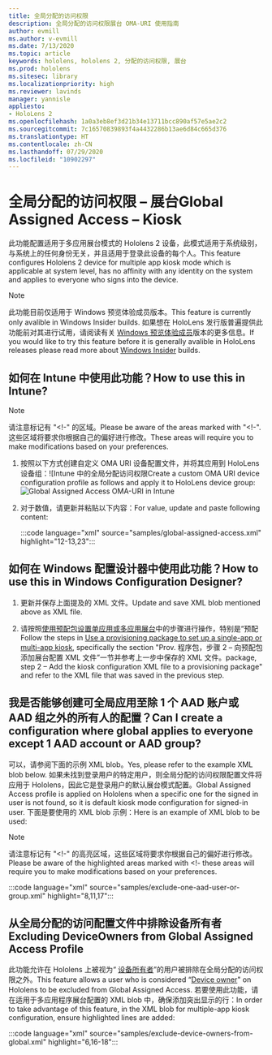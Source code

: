 ```yaml
---
title: 全局分配的访问权限
description: 全局分配的访问权限展台 OMA-URI 使用指南
author: evmill
ms.author: v-evmill
ms.date: 7/13/2020
ms.topic: article
keywords: hololens, hololens 2, 分配的访问权限, 展台
ms.prod: hololens
ms.sitesec: library
ms.localizationpriority: high
ms.reviewer: lavinds
manager: yannisle
appliesto:
- HoloLens 2
ms.openlocfilehash: 1a0a3eb8ef3d21b34e13711bcc890af57e5ae2c2
ms.sourcegitcommit: 7c16570839893f4a4432286b13ae6d84c665d376
ms.translationtype: HT
ms.contentlocale: zh-CN
ms.lasthandoff: 07/29/2020
ms.locfileid: "10902297"
---
```

# <span data-ttu-id="371c6-104">全局分配的访问权限 – 展台</span><span class="sxs-lookup"><span data-stu-id="371c6-104">Global Assigned Access – Kiosk</span></span>

<span data-ttu-id="371c6-105">此功能配置适用于多应用展台模式的 Hololens 2 设备，此模式适用于系统级别，与系统上的任何身份无关，并且适用于登录此设备的每个人。</span><span class="sxs-lookup"><span data-stu-id="371c6-105">This feature configures Hololens 2 device for multiple app kiosk mode which is applicable at system level, has no affinity with any identity on the system and applies to everyone who signs into the device.</span></span> 

> [!NOTE]
> <span data-ttu-id="371c6-106">此功能目前仅适用于 Windows 预览体验成员版本。</span><span class="sxs-lookup"><span data-stu-id="371c6-106">This feature is currently only avalible in Windows Insider builds.</span></span> <span data-ttu-id="371c6-107">如果想在 HoloLens 发行版普遍提供此功能前对其进行试用，请阅读有关 [ Windows 预览体验成员](hololens-insider.md)版本的更多信息。</span><span class="sxs-lookup"><span data-stu-id="371c6-107">If you would like to try this feature before it is generally avalible in HoloLens releases please read more about [Windows Insider](hololens-insider.md) builds.</span></span>
 
## <span data-ttu-id="371c6-108">如何在 Intune 中使用此功能？</span><span class="sxs-lookup"><span data-stu-id="371c6-108">How to use this in Intune?</span></span> 

> [!NOTE]
> <span data-ttu-id="371c6-109">请注意标记有 "<!-" 的区域。</span><span class="sxs-lookup"><span data-stu-id="371c6-109">Please be aware of the areas marked with "<!-".</span></span> <span data-ttu-id="371c6-110">这些区域将要求你根据自己的偏好进行修改。</span><span class="sxs-lookup"><span data-stu-id="371c6-110">These areas will require you to make modifications based on your preferences.</span></span> 

1.  <span data-ttu-id="371c6-111">按照以下方式创建自定义 OMA URI 设备配置文件，并将其应用到 HoloLens 设备组：![Intune 中的全局分配访问权限</span><span class="sxs-lookup"><span data-stu-id="371c6-111">Create a custom OMA URI device configuration profile as follows and apply it to HoloLens device group: ![Global Assigned Access OMA-URI in Intune</span></span>](images/global-assigned-access-omauri.png)

2.  <span data-ttu-id="371c6-112">对于数值，请更新并粘贴以下内容：</span><span class="sxs-lookup"><span data-stu-id="371c6-112">For value, update and paste following content:</span></span> 

    :::code language="xml" source="samples/global-assigned-access.xml" highlight="12-13,23":::

## <span data-ttu-id="371c6-113">如何在 Windows 配置设计器中使用此功能？</span><span class="sxs-lookup"><span data-stu-id="371c6-113">How to use this in Windows Configuration Designer?</span></span> 
 
1.  <span data-ttu-id="371c6-114">更新并保存上面提及的 XML 文件。</span><span class="sxs-lookup"><span data-stu-id="371c6-114">Update and save XML blob mentioned above as XML file.</span></span> 

2.  <span data-ttu-id="371c6-115">请按照[使用预配包设置单应用或多应用展台](https://docs.microsoft.com/hololens/hololens-kiosk#use-a-provisioning-package-to-set-up-a-single-app-or-multi-app-kiosk)中的步骤进行操作，特别是“预配</span><span class="sxs-lookup"><span data-stu-id="371c6-115">Follow the steps in [Use a provisioning package to set up a single-app or multi-app kiosk](https://docs.microsoft.com/hololens/hololens-kiosk#use-a-provisioning-package-to-set-up-a-single-app-or-multi-app-kiosk), specifically the section "Prov.</span></span> <span data-ttu-id="371c6-116">程序包，步骤 2 – 向预配包添加展台配置 XML 文件”一节并参考上一步中保存的 XML 文件。</span><span class="sxs-lookup"><span data-stu-id="371c6-116">package, step 2 – Add the kiosk configuration XML file to a provisioning package" and refer to the XML file that was saved in the previous step.</span></span> 

## <span data-ttu-id="371c6-117">我是否能够创建可全局应用至除 1 个 AAD 账户或 AAD 组之外的所有人的配置？</span><span class="sxs-lookup"><span data-stu-id="371c6-117">Can I create a configuration where global applies to everyone except 1 AAD account or AAD group?</span></span> 

<span data-ttu-id="371c6-118">可以，请参阅下面的示例 XML blob。</span><span class="sxs-lookup"><span data-stu-id="371c6-118">Yes, please refer to the example XML blob below.</span></span> <span data-ttu-id="371c6-119">如果未找到登录用户的特定用户，则全局分配的访问权限配置文件将应用于 Hololens，因此它是登录用户的默认展台模式配置。</span><span class="sxs-lookup"><span data-stu-id="371c6-119">Global Assigned Access profile is applied on Hololens when a specific one for the signed in user is not found, so it is default kiosk mode configuration for signed-in user.</span></span> <span data-ttu-id="371c6-120">下面是要使用的 XML blob 示例：</span><span class="sxs-lookup"><span data-stu-id="371c6-120">Here is an example of XML blob to be used:</span></span> 

> [!NOTE]
> <span data-ttu-id="371c6-121">请注意标记有 "<!-" 的高亮区域，这些区域将要求你根据自己的偏好进行修改。</span><span class="sxs-lookup"><span data-stu-id="371c6-121">Please be aware of the highlighted areas marked with <!-  these areas will require you to make modifications based on your preferences.</span></span> 

 :::code language="xml" source="samples/exclude-one-aad-user-or-group.xml" highlight="8,11,17":::

## <span data-ttu-id="371c6-122">从全局分配的访问配置文件中排除设备所有者</span><span class="sxs-lookup"><span data-stu-id="371c6-122">Excluding DeviceOwners from Global Assigned Access Profile</span></span>

<span data-ttu-id="371c6-123">此功能允许在 Hololens 上被视为“ [设备所有者](security-adminless-os.md)”的用户被排除在全局分配的访问权限之外。</span><span class="sxs-lookup"><span data-stu-id="371c6-123">This feature allows a user who is considered “[Device owner](security-adminless-os.md)" on Hololens to be excluded from Global Assigned Access.</span></span> <span data-ttu-id="371c6-124">若要使用此功能，请在适用于多应用程序展台配置的 XML blob 中，确保添加突出显示的行：</span><span class="sxs-lookup"><span data-stu-id="371c6-124">In order to take advantage of this feature, in the XML blob for multiple-app kiosk configuration, ensure highlighted lines are added:</span></span> 

 :::code language="xml" source="samples/exclude-device-owners-from-global.xml" highlight="6,16-18":::
 
